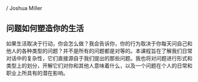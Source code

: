 ##

/ Joshua Miller

## 问题如何塑造你的生活

如果生活取决于行动，你会怎么做？我会告诉你，你的行为取决于你每天问自己和他人的各种类型的问题？并不是所有的问题都是对等的。本课程旨在了解我们日常对话中的复杂性，它们直接源自于我们提出的那些问题。我也将对问题进行形式和类型上的划分，开解它们对你和其他人意味着什么，以及一个问题在个人的日常和职业上所具有的潜在影响。
